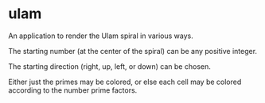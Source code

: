 
ulam
====

An application to render the Ulam spiral in various ways.

The starting number (at the center of the spiral) can be any positive integer.

The starting direction (right, up, left, or down) can be chosen.

Either just the primes may be colored, or else each cell may be colored
according to the number prime factors.

